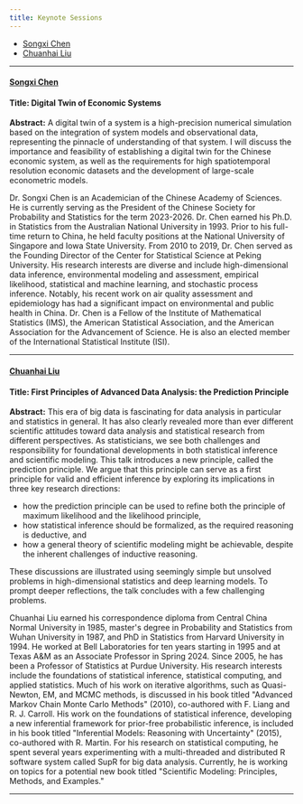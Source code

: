```yaml
---
title: Keynote Sessions
---
```


* <a href="#chen">Songxi Chen</a>
* <a href="#Liu">Chuanhai Liu</a>
  
------


<div class="row-fluid">

<h4 class="mb-3" id="chen"><a href="https://www.songxichen.com/"
target="_blank" rel="noopener">Songxi Chen</a></h4>

#### Title: Digital Twin of Economic Systems

<strong>Abstract:</strong> A digital twin of a system is a high-precision numerical simulation based on the integration of system models and observational data, representing the pinnacle of understanding of that system. I will discuss the importance and feasibility of establishing a digital twin for the Chinese economic system, as well as the requirements for high spatiotemporal resolution economic datasets and the development of large-scale econometric models. 



Dr. Songxi Chen is an Academician of the Chinese Academy of Sciences. He is currently serving as the President of the Chinese Society for Probability and Statistics for the term 2023-2026. Dr. Chen earned his Ph.D. in Statistics from the Australian National University in 1993. Prior to his full-time return to China, he held faculty positions at the National University of Singapore and Iowa State University. From 2010 to 2019, Dr. Chen served as the Founding Director of the Center for Statistical Science at Peking University. His research interests are diverse and include high-dimensional data inference, environmental modeling and assessment, empirical likelihood, statistical and machine learning, and stochastic process inference. Notably, his recent work on air quality assessment and epidemiology has had a significant impact on environmental and public health in China. Dr. Chen is a Fellow of the Institute of Mathematical Statistics (IMS), the American Statistical Association, and the American Association for the Advancement of Science. He is also an elected member of the International Statistical Institute (ISI).


</div>


------

<div class="row-fluid">

<h4 class="mb-3" id="Liu"><a href="https://www.stat.purdue.edu/~chuanhai/"
target="_blank" rel="noopener">Chuanhai Liu</a></h4>

#### Title: First Principles of Advanced Data Analysis: the Prediction Principle

<strong>Abstract:</strong> This era of big data is fascinating for data analysis in particular and statistics in general. It has also clearly revealed more than ever different scientific attitudes toward data analysis and statistical research from different perspectives. As statisticians, we see both challenges and responsibility for foundational developments in both statistical inference and scientific modeling. This talk introduces a new principle, called the prediction principle. We argue that this principle can serve as a first principle for valid and efficient inference by exploring its implications in three key research directions: 

+ how the prediction principle can be used to refine both the principle of maximum likelihood and the likelihood principle,
+ how statistical inference should be formalized, as the required reasoning is deductive, and
+ how a general theory of scientific modeling might be achievable, despite the inherent challenges of inductive reasoning.

These discussions are illustrated using seemingly simple but unsolved problems in high-dimensional statistics and deep learning models. To prompt deeper reflections, the talk concludes with a few challenging problems.



Chuanhai Liu earned his correspondence diploma from Central China Normal University in 1985, master's degree in Probability and Statistics from Wuhan University in 1987, and PhD in Statistics from Harvard University in 1994. He worked at Bell Laboratories for ten years starting in 1995 and at Texas A&M as an Associate Professor in Spring 2024. Since 2005, he has been a Professor of Statistics at Purdue University. His research interests include the foundations of statistical inference, statistical computing, and applied statistics. Much of his work on iterative algorithms, such as Quasi-Newton, EM, and MCMC methods, is discussed in his book titled "Advanced Markov Chain Monte Carlo Methods" (2010), co-authored with F. Liang and R. J. Carroll. His work on the foundations of statistical inference, developing a new inferential framework for prior-free probabilistic inference, is included in his book titled "Inferential Models: Reasoning with Uncertainty" (2015), co-authored with R. Martin. For his research on statistical computing, he spent several years experimenting with a multi-threaded and distributed R software system called SupR for big data analysis. Currently, he is working on topics for a potential new book titled "Scientific Modeling: Principles, Methods, and Examples."

</div>

------


